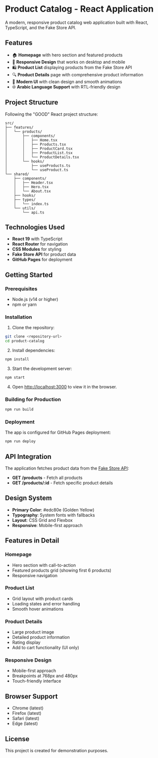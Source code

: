 # Product Catalog - React Application

A modern, responsive product catalog web application built with React, TypeScript, and the Fake Store API.

## Features

- 🏠 **Homepage** with hero section and featured products
- 📱 **Responsive Design** that works on desktop and mobile
- 🛍️ **Product List** displaying products from the Fake Store API
- 🔍 **Product Details** page with comprehensive product information
- 🎨 **Modern UI** with clean design and smooth animations
- 🌐 **Arabic Language Support** with RTL-friendly design

## Project Structure

Following the "GOOD" React project structure:

```
src/
├── features/
│   └── products/
│       ├── components/
│       │   ├── Home.tsx
│       │   ├── Products.tsx
│       │   ├── ProductCard.tsx
│       │   ├── ProductList.tsx
│       │   └── ProductDetails.tsx
│       └── hooks/
│           ├── useProducts.ts
│           └── useProduct.ts
└── shared/
    ├── components/
    │   ├── Header.tsx
    │   ├── Hero.tsx
    │   └── About.tsx
    ├── hooks/
    ├── types/
    │   └── index.ts
    └── utils/
        └── api.ts
```

## Technologies Used

- **React 19** with TypeScript
- **React Router** for navigation
- **CSS Modules** for styling
- **Fake Store API** for product data
- **GitHub Pages** for deployment

## Getting Started

### Prerequisites

- Node.js (v14 or higher)
- npm or yarn

### Installation

1. Clone the repository:
```bash
git clone <repository-url>
cd product-catalog
```

2. Install dependencies:
```bash
npm install
```

3. Start the development server:
```bash
npm start
```

4. Open [http://localhost:3000](http://localhost:3000) to view it in the browser.

### Building for Production

```bash
npm run build
```

### Deployment

The app is configured for GitHub Pages deployment:

```bash
npm run deploy
```

## API Integration

The application fetches product data from the [Fake Store API](https://fakestoreapi.com/products):

- **GET /products** - Fetch all products
- **GET /products/:id** - Fetch specific product details

## Design System

- **Primary Color**: #edc80e (Golden Yellow)
- **Typography**: System fonts with fallbacks
- **Layout**: CSS Grid and Flexbox
- **Responsive**: Mobile-first approach

## Features in Detail

### Homepage
- Hero section with call-to-action
- Featured products grid (showing first 6 products)
- Responsive navigation

### Product List
- Grid layout with product cards
- Loading states and error handling
- Smooth hover animations

### Product Details
- Large product image
- Detailed product information
- Rating display
- Add to cart functionality (UI only)

### Responsive Design
- Mobile-first approach
- Breakpoints at 768px and 480px
- Touch-friendly interface

## Browser Support

- Chrome (latest)
- Firefox (latest)
- Safari (latest)
- Edge (latest)

## License

This project is created for demonstration purposes.